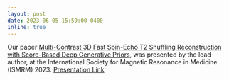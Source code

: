 ```yaml
---
layout: post
date: 2023-06-05 15:59:00-0400
inline: true
---
```


Our paper [Multi-Contrast 3D Fast Spin-Echo T2 Shuffling Reconstruction with Score-Based Deep Generative Priors](https://asad-aali.github.io/assets/html/ismrm23/t2-score), was presented by the lead author, at the International Society for Magnetic Resonance in Medicine (ISMRM) 2023. [Presentation Link](https://asad-aali.github.io/assets/html/ismrm23/t2-score)